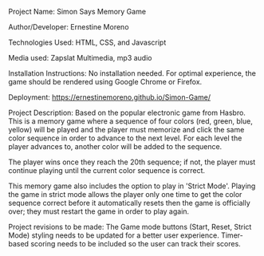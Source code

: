 
Project Name: Simon Says Memory Game

Author/Developer: Ernestine Moreno

Technologies Used: HTML, CSS, and Javascript

Media used: Zapslat Multimedia, mp3 audio

Installation Instructions: No installation needed. For optimal experience, the game should be rendered using Google Chrome or Firefox.

Deployment: https://ernestinemoreno.github.io/Simon-Game/

Project Description: Based on the popular electronic game from Hasbro. This is a memory game where a sequence of four colors (red, green, blue, yellow) will be played and the player must memorize and click the same color sequence in order to advance to the next level. For each level the player advances to, another color will be added to the sequence.

The player wins once they reach the 20th sequence; if not, the player must continue playing until the current color sequence is correct.

This memory game also includes the option to play in 'Strict Mode'. Playing the game in strict mode allows the player only one time to get the color sequence correct before it automatically resets then the game is officially over; they must restart the game in order to play again. 

Project revisions to be made: The Game mode buttons (Start, Reset, Strict Mode) styling needs to be updated for a better user experience. Timer-based scoring needs to be included so the user can track their scores.
